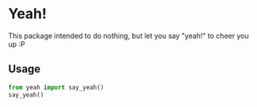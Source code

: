 # Yeah!

This package intended to do nothing, but let you say "yeah!" to cheer you up :P

## Usage

~~~ python
from yeah import say_yeah()
say_yeah()
~~~
